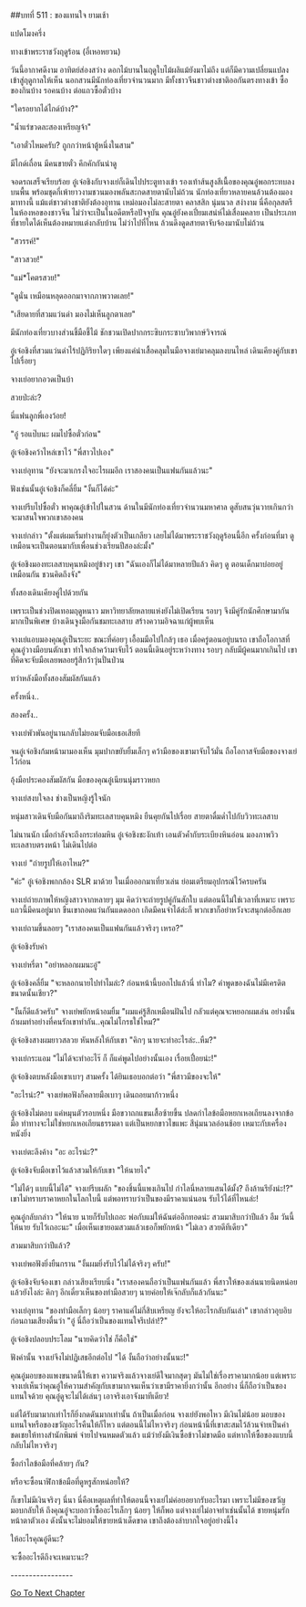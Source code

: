 ##บทที่ 511 : ของแทนใจ
ยามเช้า


แปดโมงครึ่ง


ทางเข้าพระราชวังฤดูร้อน (อี๋เหอหยวน)


วันนี้อากาศดีงาม อาทิตย์ส่องสว่าง ดอกไม้บานในฤดูใบไม้ผลิแม้ยังมาไม่ถึง แต่ก็มีความเปลี่ยนแปลงเข้าสู่ฤดูกาลให้เห็น นอกสวนมีนักท่องเที่ยวจำนวนมาก มีทั้งชาวจีนชาวต่างชาติออกันตรงทางเข้า ซื้อของกินบ้าง รอคนบ้าง ต่อแถวซื้อตั๋วบ้าง


"ใครอยากได้ไกด์บ้าง?"


"น้ำแร่ขวดละสองเหรียญจ้า"


"เอาตั๋วไหมครับ? ถูกกว่าหน้าตู้หนึ่งในสาม"


มีไกด์เถื่อน มีคนขายตั๋ว คึกคักกันน่าดู


จอดรถเสร็จเรียบร้อย อู๋เจ๋อชิงกับจางเย่ก็เดินไปประตูทางเข้า รองเท้าส้นสูงสีเนื้อของคุณอู๋พอกระทบลงบนพื้น พร้อมชุดกี่เพ้ายาวงามชวนมองพลันสะกดสายตานับไม่ถ้วน นักท่องเที่ยวหลายคนล้วนต้องมองมาทางนี้ แม้แต่ชาวต่างชาติยังต้องอุทาน เหม่อมองไม่ละสายตา คลาสสิก นุ่มนวล สง่างาม นี่คือกุลสตรีในห้องหอของชาวจีน ไม่ว่าจะเป็นในอดีตหรือปัจจุบัน คุณอู๋ยังคงเปี่ยมเสน่ห์ไม่เสื่อมคลาย เป็นประเภทที่ชายใดได้เห็นต้องหมายแต่งกลับบ้าน ไม่ว่าไปที่ไหน ล้วนดึงดูดสายตาจับจ้องมานับไม่ถ้วน


"สวรรค์!"


"สาวสวย!"


"แม่*โคตรสวย!"


"ดูนั่น เหมือนหลุดออกมาจากภาพวาดเลย!"


"เสียดายที่สวมแว่นดำ มองไม่เห็นลูกตาเลย"


มีนักท่องเที่ยวบางส่วนชี้มือชี้ไม้ ชักชวนเปิดปากกระซิบกระซาบวิพากษ์วิจารณ์


อู๋เจ๋อชิงที่สวมแว่นดำไร้ปฏิกิริยาใดๆ เพียงแค่นำเสื้อคลุมในมือจางเย่มาคลุมลงบนไหล่ เดินเคียงคู่กับเขาไปเรื่อยๆ


จางเย่อยากอวดเป็นบ้า


สวยป่ะล่ะ?


นี่แฟนลูกพี่เองว้อย!


"อู๋ รอแป๊บนะ ผมไปซื้อตั๋วก่อน"


อู๋เจ๋อชิงคว้าไหล่เขาไว้ "พี่สาวไปเอง"


จางเย่อุทาน "ยังจะมาเกรงใจอะไรผมอีก เราสองคนเป็นแฟนกันแล้วนะ"


ฟังเช่นนั้นอู๋เจ๋อชิงก็คลี่ยิ้ม "งั้นก็ได้ค่ะ"


จางเย่รีบไปซื้อตั๋ว พาคุณอู๋เข้าไปในสวน ด้านในมีนักท่องเที่ยวจำนวนมหาศาล ดูสับสนวุ่นวายเกินกว่าจะมาสนใจพวกเขาสองคน


จางเย่กล่าว "ตั้งแต่ผมเริ่มทำงานก็ยุ่งตัวเป็นเกลียว เลยไม่ได้มาพระราชวังฤดูร้อนนี้อีก ครั้งก่อนที่มา ดูเหมือนจะเป็นตอนมากับเพื่อนช่วงเรียนปีสองล่ะมั้ง"


อู๋เจ๋อชิงมองทะเลสาบคุนหมิงอยู่ข้างๆ เขา "ฉันเองก็ไม่ได้มาหลายปีแล้ว คิดๆ ดู ตอนเด็กมาบ่อยอยู่เหมือนกัน ชวนคิดถึงจัง"


ทั้งสองเดินเคียงคู่ไปด้วยกัน


เพราะเป็นช่วงปิดเทอมฤดูหนาว มหาวิทยาลัยหลายแห่งยังไม่เปิดเรียน รอบๆ จึงมีคู่รักนักศึกษามากันมากเป็นพิเศษ บ้างเดินจูงมือกันชมทะเลสาบ สร้างความอิจฉาแก่ผู้พบเห็น


จางเย่แอบมองคุณอู๋เป็นระยะ ขณะที่ค่อยๆ เอื้อมมือไปใกล้ๆ เธอ เมื่อครู่ตอนอยู่บนรถ เขาถือโอกาสที่คุณอู๋วางมือบนตักเขา ทำใจกล้าคว้ามาจับไว้ ตอนนี้เดินอยู่ระหว่างทาง รอบๆ กลับมีผู้คนมากเกินไป เขาที่คิดจะจับมือเลยพลอยรู้สึกว้าวุ่นปั่นป่วน


ทว่าหลังมือทั้งสองสัมผัสกันแล้ว


ครั้งหนึ่ง..


สองครั้ง..


จางเย่พัวพันอยู่นานกลับไม่ยอมจับมือเธอเสียที


จนอู๋เจ๋อชิงก้มหน้ามามองเห็น มุมปากขยับยิ้มเล็กๆ คว้ามือของเขามาจับไว้มั่น ถือโอกาสจับมือของจางเย่ไว้ก่อน


อุ้งมือประคองสัมผัสกัน มือของคุณอู๋เนียนนุ่มราวหยก


จางเย่สงบใจลง ช่างเป็นหญิงรู้ใจนัก


หนุ่มสาวเดินจับมือกันมาถึงริมทะเลสาบคุนหมิง ยืนคุยกันไปเรื่อย สายตาดื่มด่ำไปกับวิวทะเลสาบ


ไม่นานนัก เมื่อกำลังจะถึงกระท่อมหิน อู๋เจ๋อชิงชะงักเท้า เอนตัวค้ำกับระเบียงหินอ่อน มองภาพวิวทะเลสาบตรงหน้า ไม่เดินไปต่อ


จางเย่ "ถ่ายรูปให้เอาไหม?"


"ค่ะ" อู๋เจ๋อชิงพกกล้อง SLR มาด้วย ในเมื่อออกมาเที่ยวเล่น ย่อมเตรียมอุปกรณ์ไว้ครบครัน


จางเย่ถ่ายภาพให้หญิงสาวจากหลายๆ มุม คิดว่าจะถ่ายรูปคู่กันสักใบ แต่ตอนนี้ไม่ใช่เวลาที่เหมาะ เพราะแถวนี้มีคนอยู่มาก ขืนเขาถอดแว่นกันแดดออก เกิดมีคนจำได้ล่ะก็ พวกเขาก็อย่าหวังจะสนุกต่ออีกเลย


จางเย่ถามขึ้นลอยๆ "เราสองคนเป็นแฟนกันแล้วจริงๆ เหรอ?"


อู๋เจ๋อชิงรับคำ


จางเย่หรี่ตา "อย่าหลอกผมนะอู๋"


อู๋เจ๋อชิงคลี่ยิ้ม "จะหลอกนายไปทำไมล่ะ? ก่อนหน้านี้บอกไปแล้วนี่ ทำไม? คำพูดของฉันไม่มีเครดิตขนาดนั้นเชียว?"


"งั้นก็ดีแล้วครับ" จางเย่พยักหน้าอมยิ้ม "ผมแค่รู้สึกเหมือนฝันไป กลัวแต่คุณจะหยอกผมเล่น อย่างนั้นถ้าผมทำอย่างที่คนรักเขาทำกัน..คุณไม่โกรธใช่ไหม?"


อู๋เจ๋อชิงสางผมยาวสลวย หันหลังให้กับเขา "คิกๆ นายจะทำอะไรล่ะ..หืม?"


จางเย่กระแอม "ไม่ได้จะทำอะไร๊ ก็ ก็แค่พูดไปอย่างนั้นเอง เรื่อยเปื่อยน่ะ!"


อู๋เจ๋อชิงตบหลังมือเขาเบาๆ สามครั้ง ได้ยินเธอบอกต่อว่า "พี่สาวมีของจะให้"


"อะไรน่ะ?" จางเย่พอฟังก็คลายมือเบาๆ เดินถอยมาก้าวหนึ่ง


อู๋เจ๋อชิงไม่ตอบ แค่หมุนตัวรอบหนึ่ง มือขวาถกแขนเสื้อซ้ายขึ้น ปลดกำไลข้อมือหยกเหอเถียนลงจากข้อมือ ท่าทางจะไม่ใช่หยกเหอเถียนธรรมดา แต่เป็นหยกขาวไขแพะ สีนุ่มนวลอ่อนช้อย เหมาะกับเครื่องหนังยิ่ง


จางเย่ตะลึงค้าง "อะ อะไรน่ะ?"


อู๋เจ๋อชิงจับมือเขาไว้แล้วสวมให้กับเขา "ให้นายไง"


"ไม่ได้ๆ แบบนี้ไม่ได้" จางเย่รีบผลัก "ของชิ้นนี้แพงเกินไป กำไลนี่หลายแสนได้มั้ง? ถึงล้านรึยังน่ะ!?" เขาไม่ทราบราคาหยกในโลกใบนี้ แต่พอทราบว่าเป็นของมีราคาแน่นอน รับไว้ได้ที่ไหนล่ะ!


คุณอู๋กลับกล่าว "ให้นาย นายก็รับไปเถอะ พ่อกับแม่ให้ฉันต่ออีกทอดน่ะ สวมมาสิบกว่าปีแล้ว อืม วันนี้ให้นาย รับไว้เถอะนะ" เมื่อเห็นเขายอมสวมแล้วเธอก็พยักหน้า "ไม่เลว สวยดีทีเดียว"


สวมมาสิบกว่าปีแล้ว?


จางเย่พอฟังยิ่งยืนกราน "งั้นผมยิ่งรับไว้ไม่ได้จริงๆ ครับ!"


อู๋เจ๋อชิงจับจ้องเขา กล่าวเสียงเรียบนิ่ง "เราสองคนถือว่าเป็นแฟนกันแล้ว พี่สาวให้ของเล่นนายนิดหน่อยแล้วยังไงล่ะ คิกๆ อีกเดี๋ยวเห็นของทำมือสวยๆ นายค่อยให้เจ๊กลับก็แล้วกันนะ"


จางเย่อุทาน "ของทำมือเล็กๆ น้อยๆ ราคาแค่ไม่กี่สิบเหรียญ ยังจะให้อะไรกลับกันเล่า" เขากล่าวอุบอิบ ก่อนถามเสียงตื่นว่า "อู๋ นี่ถือว่าเป็นของแทนใจรึเปล่า!?"


อู๋เจ๋อชิงปลอบประโลม "นายคิดว่าใช่ ก็คือใช่"


ฟังคำนั้น จางเย่จึงไม่ปฏิเสธอีกต่อไป "ได้ งั้นถือว่าอย่างนั้นนะ!"


คุณอู๋มอบของแพงขนาดนี้ให้เขา ความจริงแล้วจางเย่ดีใจมากสุดๆ มันไม่ใช่เรื่องราคามากน้อย แต่เพราะจางเย่เห็นว่าคุณอู๋ให้ความสำคัญกับเขามากจนเห็นว่าเขามีราคายิ่งกว่านั้น อีกอย่าง นี่ก็ถือว่าเป็นของแทนใจด้วย คุณอู๋ดูจะไม่ได้เล่นๆ เอาจริงเอาจังมาทีเดียว!


แต่ได้รับมามากเท่าไรก็ยิ่งกดดันมากเท่านั้น ถ้าเป็นเมื่อก่อน จางเย่ยังพอไหว มีเงินไม่น้อย มอบของแทนใจหรือของขวัญอะไรคืนให้ก็ไหว แต่ตอนนี้ไม่ไหวจริงๆ ก่อนหน้านี้ที่เขาสะสมไว้ล้วนจ่ายเป็นค่าชดเชยให้ทางสำนักพิมพ์ จ่ายไปจนหมดตัวแล้ว แม้ว่ายังมีเงินซื้อข้าวไม่ขาดมือ แต่หากให้ซื้อของแบบนี้กลับไม่ไหวจริงๆ


ซื้อกำไลข้อมือที่คล้ายๆ กัน?


หรือจะซื้อนาฬิกาข้อมือที่ดูหรูสักหน่อยให้?


ก็เขาไม่มีเงินจริงๆ นี่นา นี่คือเหตุผลที่ทำให้ตอนนี้จางเย่ไม่ค่อยอยากรับอะไรมา เพราะไม่มีของขวัญมอบกลับให้ ถึงคุณอู๋จะบอกว่าซื้ออะไรเล็กๆ น้อยๆ ให้ก็พอ แต่จางเย่ไม่อาจทำเช่นนั้นได้ ชายหนุ่มรักหน้าตาตัวเอง ดังนั้นจะไม่ยอมให้ขายหน้าเด็ดขาด เขาถึงต้องลำบากใจอยู่อย่างนี้ไง


ให้อะไรคุณอู๋ดีนะ?


จะซื้ออะไรดีถึงจะเหมาะนะ?










*-*-*-*-*-*-*-*-*-*-*-*-*-*-*-*-*-*




[Go To Next Chapter]( ./12.md)